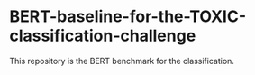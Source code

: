 # BERT-baseline-for-the-TOXIC-classification-challenge
This repository is the BERT benchmark for the classification.
